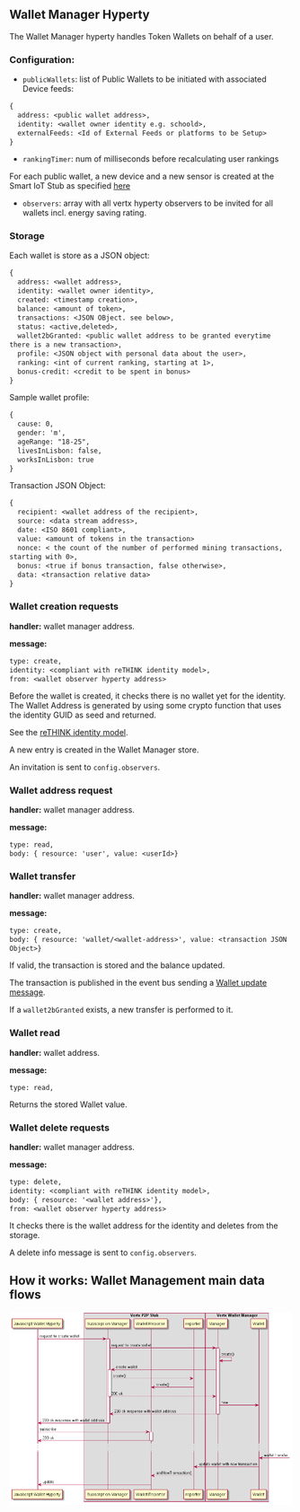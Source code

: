 ## Wallet Manager Hyperty

The Wallet Manager hyperty handles Token Wallets on behalf of a user.

### Configuration:

* `publicWallets`: list of Public Wallets to be initiated with associated Device feeds:
```
{
  address: <public wallet address>,
  identity: <wallet owner identity e.g. schoold>,
  externalFeeds: <Id of External Feeds or platforms to be Setup>
}
```
* `rankingTimer`: num of milliseconds before recalculating user rankings


For each public wallet, a new device and a new sensor is created at the Smart IoT Stub as specified [here](../smart-iot-protostub)

* `observers`: array with all vertx hyperty observers to be invited for all wallets incl. energy saving rating.

### Storage

Each wallet is store as a JSON object:

```
{
  address: <wallet address>,
  identity: <wallet owner identity>,
  created: <timestamp creation>,
  balance: <amount of token>,
  transactions: <JSON OBject. see below>,
  status: <active,deleted>,
  wallet2bGranted: <public wallet address to be granted everytime there is a new transaction>,
  profile: <JSON object with personal data about the user>,
  ranking: <int of current ranking, starting at 1>,
  bonus-credit: <credit to be spent in bonus>
}
```

Sample wallet profile:

```
{
  cause: 0,
  gender: 'm',
  ageRange: "18-25",
  livesInLisbon: false,
  worksInLisbon: true
}
```

Transaction JSON Object:
```
{
  recipient: <wallet address of the recipient>,
  source: <data stream address>,
  date: <ISO 8601 compliant>,
  value: <amount of tokens in the transaction>
  nonce: < the count of the number of performed mining transactions, starting with 0>,
  bonus: <true if bonus transaction, false otherwise>,
  data: <transaction relative data>
}
```

### Wallet creation requests

**handler:** wallet manager address.

**message:**

```
type: create,
identity: <compliant with reTHINK identity model>,
from: <wallet observer hyperty address>
```

Before the wallet is created, it checks there is no wallet yet for the identity. The Wallet Address is generated by using some crypto function that uses the identity GUID as seed and returned.

See the [reTHINK identity model](https://rethink-project.github.io/specs/datamodel/core/user-identity/).

A new entry is created in the Wallet Manager store.

An invitation is sent to `config.observers`.

### Wallet address request

**handler:** wallet manager address.

**message:**

```
type: read,
body: { resource: 'user', value: <userId>}
```

### Wallet transfer

**handler:** wallet manager address.

**message:**

```
type: create,
body: { resource: 'wallet/<wallet-address>', value: <transaction JSON Object>}
```

If valid, the transaction is stored and the balance updated.

The transaction is published in the event bus sending a [Wallet update message](https://rethink-project.github.io/specs/messages/wallet-messages/).

If a `wallet2bGranted` exists, a new transfer is performed to it.

### Wallet read

**handler:** wallet address.

**message:**

```
type: read,
```

Returns the stored Wallet value.

### Wallet delete requests

**handler:** wallet manager address.

**message:**

```
type: delete,
identity: <compliant with reTHINK identity model>,
body: { resource: '<wallet address>'},
from: <wallet observer hyperty address>
```

It checks there is the wallet address for the identity and deletes from the storage.

A delete info message is sent to `config.observers`.

## How it works: Wallet Management main data flows

![Wallet Management main data flows](wallet-msc.png)
